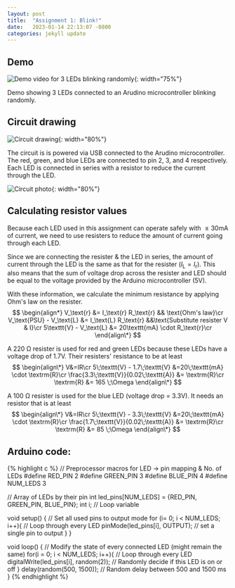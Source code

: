 ```yaml
---
layout: post
title:  "Assignment 1: Blink!"
date:   2023-01-14 22:13:07 -0800
categories: jekyll update
---
```


## Demo
![Demo video for 3 LEDs blinking randomly]({{site.baseurl}}/assets/hw1_demo.gif){: width="75%"}

Demo showing 3 LEDs connected to an Arudino microcontroller blinking randomly.


## Circuit drawing
![Circuit drawing]({{site.baseurl}}/assets/hw1_circuit.png){: width="80%"}

The circuit is is powered via USB connected to the Arudino microcontroller. The red, green, and blue LEDs are connected to pin 2, 3, and 4 respectively. Each LED is connected in series with a resistor to reduce the current through the LED.

![Circuit photo]({{site.baseurl}}/assets/hw1_circuit_photo.jpeg){: width="80%"}


## Calculating resistor values
Because each LED used in this assignment can operate safely with $\leq 30 \text{mA}$ of current, we need to use resisters to reduce the amount of current going through each LED.

Since we are connecting the resister & the LED in series, the amount of current through the LED is the same as that for the resister ($I_\text{L} = I_\text{r}$). This also means that the sum of voltage drop across the resister and LED should be equal to the voltage provided by the Arduino microcontroller (5V).

With these information, we calculate the minimum resistance by applying Ohm's law on the resister.
$$
\begin{align*}
  V_\text{r} &= I_\text{r} R_\text{r} && \text{Ohm's law}\cr
  V_\text{PSU} - V_\text{L} &= I_\text{L} R_\text{r} &&\text{Substitute resister V & I}\cr
  5\texttt{V} - V_\text{L} &= 20\texttt{mA} \cdot R_\text{r}\cr
\end{align\*}
$$


A 220 Ω resister is used for red and green LEDs because these LEDs have a voltage drop of 1.7V. Their resisters' resistance to be at least
$$
\begin{align\*}
  V&=IR\cr
  5\;\texttt{V} - 1.7\;\texttt{V} &=20\;\texttt{mA} \cdot \textrm{R}\cr
  \frac{3.3\;\texttt{V}}{0.02\;\texttt{A}} &= \textrm{R}\cr
  \textrm{R} &= 165 \;\Omega
\end{align\*}
$$

A 100 Ω resister is used for the blue LED (voltage drop = 3.3V). It needs an resistor that is at least
$$
\begin{align\*}
    V&=IR\cr
    5\;\texttt{V} - 3.3\;\texttt{V} &=20\;\texttt{mA} \cdot \textrm{R}\cr
    \frac{1.7\;\texttt{V}}{0.02\;\texttt{A}} &= \textrm{R}\cr
    \textrm{R} &= 85 \;\Omega
\end{align\*}
$$


## Arduino code:
{% highlight c %}
// Preprocessor macros for LED -> pin mapping & No. of LEDs
#define RED_PIN 2
#define GREEN_PIN 3
#define BLUE_PIN 4
#define NUM_LEDS 3

// Array of LEDs by their pin
int led_pins[NUM_LEDS] = {RED_PIN, GREEN_PIN, BLUE_PIN};
int i;  // Loop variable

void setup() {
  // Set all used pins to output mode
  for (i= 0; i < NUM_LEDS; i++){  // Loop through every LED
    pinMode(led_pins[i], OUTPUT); // set a single pin to output
  }
}

void loop() {
  // Modify the state of every connected LED (might remain the same)
  for(i = 0; i < NUM_LEDS; i++){  // Loop through every LED
    digitalWrite(led_pins[i], random(2)); // Randomly decide if this LED is on or off
  }
  delay(random(500, 1500)); // Random delay between 500 and 1500 ms
}
{% endhighlight %}